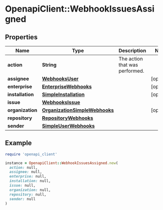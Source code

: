 # OpenapiClient::WebhookIssuesAssigned

## Properties

| Name | Type | Description | Notes |
| ---- | ---- | ----------- | ----- |
| **action** | **String** | The action that was performed. |  |
| **assignee** | [**WebhooksUser**](WebhooksUser.md) |  | [optional] |
| **enterprise** | [**EnterpriseWebhooks**](EnterpriseWebhooks.md) |  | [optional] |
| **installation** | [**SimpleInstallation**](SimpleInstallation.md) |  | [optional] |
| **issue** | [**WebhooksIssue**](WebhooksIssue.md) |  |  |
| **organization** | [**OrganizationSimpleWebhooks**](OrganizationSimpleWebhooks.md) |  | [optional] |
| **repository** | [**RepositoryWebhooks**](RepositoryWebhooks.md) |  |  |
| **sender** | [**SimpleUserWebhooks**](SimpleUserWebhooks.md) |  |  |

## Example

```ruby
require 'openapi_client'

instance = OpenapiClient::WebhookIssuesAssigned.new(
  action: null,
  assignee: null,
  enterprise: null,
  installation: null,
  issue: null,
  organization: null,
  repository: null,
  sender: null
)
```

